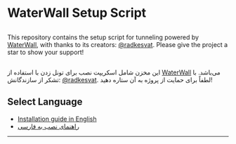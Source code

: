 # WaterWall Setup Script

##

This repository contains the setup script for tunneling powered by [WaterWall](https://github.com/radkesvat/WaterWall), with thanks to its creators: [@radkesvat](https://github.com/radkesvat). Please give the project a star to show your support!

##
این مخزن شامل اسکریپت نصب برای تونل زدن با استفاده از [WaterWall](https://github.com/radkesvat/WaterWall) می‌باشد. با تشکر از سازندگانش: [@radkesvat](https://github.com/radkesvat). لطفاً برای حمایت از پروژه به آن ستاره دهید!

## Select Language

- [Installation guide in English](README_en.md)
- [راهنمای نصب به فارسی](README_fa.md)
---
